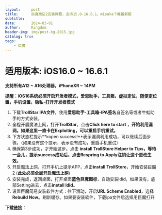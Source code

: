 ```yaml
---
layout:     post
title:      巨魔商店2安装教程，支持15.0-16.6.1，misaka下载最新版
subtitle:   
date:       2024-03-01
author:     Kingdom
header-img: img/post-bg-2015.jpg
catalog: true
tags:                              
    - 巨魔
---
```


# 适用版本: iOS16.0 ~ 16.6.1

**支持所有A12 ~ A16处理器，iPhoneXR ~ 14PM**

**提醒：iOS16系统必须开启开发者模式，爱思助手，工具箱，虚拟定位，随便定位置，手机设置，隐私-打开开发者模式**

1. 下载**TrollStar IPA文件**，使用**爱思助手-工具箱-IPA签名**自签名等或者牛蛙助手的方式安装。
2. 全程开启魔法上网，打开**TrollStar**，点击**Click here to start** ，**开始利用漏洞。如果这里一直卡在Exploiting，可以重启手机重试。**
3. 下方状态栏提示**kopen success!**表示漏洞利用成功，可以继续后面步骤。（如果没有这个提示，表示没有成功，重启手机重试）
4. 确保第3步成功，才开始这步。点击 **install TrollStore Helper to Tips，等待一会儿，提示success成功后，点击Respring to Apply注销让这个更改生效。**
5. 开启魔法上网，打开手机上提示APP，点击**install TrollStore**，开始安装巨魔2 (**此处必须全局开启魔法上网**)
6. 安装完成，返回桌面，打开桌面**蓝色巨魔图标**，自动安装ldid，如果没有，底部Setting进去，点击**install ldid**。
7. 设置巨魔简易安装软件方式：往下滑动，开启**URL Scheme Enabled**，选择**Rebuild Now**。刷新缓存。如果要安装软件，下载ipa文件后选择用巨魔打开



**下载链接**：

[TrollStar_1.2.ipa.zip]: https://wwiq.lanpv.com/i9Tvo1m06r9g	"TrollStar IPA文件"



